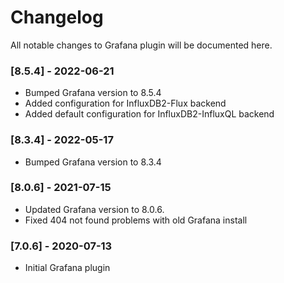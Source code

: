 # Changelog
All notable changes to Grafana plugin will be documented here.

### [8.5.4] - 2022-06-21
- Bumped Grafana version to 8.5.4
- Added configuration for InfluxDB2-Flux backend
- Added default configuration for InfluxDB2-InfluxQL backend

### [8.3.4] - 2022-05-17
- Bumped Grafana version to 8.3.4

### [8.0.6] - 2021-07-15
- Updated Grafana version to 8.0.6.
- Fixed 404 not found problems with old Grafana install

### [7.0.6] - 2020-07-13
- Initial Grafana plugin
